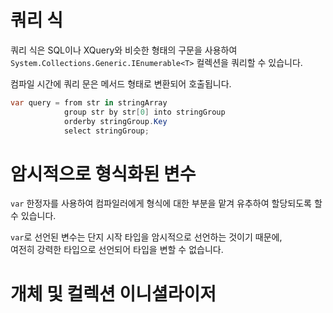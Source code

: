 # 쿼리 식
쿼리 식은 SQL이나 XQuery와 비슷한 형태의 구문을 사용하여
`System.Collections.Generic.IEnumerable<T>` 컬렉션을 쿼리할 수 있습니다.     

컴파일 시간에 쿼리 문은 메서드 형태로 변환되어 호출됩니다.
```cs
var query = from str in stringArray
            group str by str[0] into stringGroup
            orderby stringGroup.Key
            select stringGroup;
```

# 암시적으로 형식화된 변수
`var` 한정자를 사용하여 컴파일러에게 형식에 대한 부분을 맡겨 유추하여 할당되도록 할 수 있습니다.     

`var`로 선언된 변수는 단지 시작 타입을 암시적으로 선언하는 것이기 때문에,       
여전히 강력한 타입으로 선언되어 타입을 변할 수 없습니다.  

# 개체 및 컬렉션 이니셜라이저
